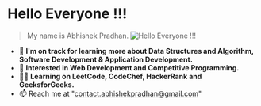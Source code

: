  # Hello Everyone !!! 
 > My name is Abhishek Pradhan.
 ![Hello Everyone !!!](https://raw.githubusercontent.com/abhishekpradhan-dev/abhishekpradhan-dev/main/68747470733a2f2f6d69726f2e6d656469756d2e636f6d2f6d61782f313336302f302a37513379765349765f7430696f4a2d5a2e676966.gif)
- 🔭 **I'm on track for learning more about Data Structures and Algorithm, Software Development & Application Development.**
- 👀 **Interested in Web Development and Competitive Programming.**
- 👨‍💻 **Learning on LeetCode, CodeChef, HackerRank and GeeksforGeeks.**
- 📫  Reach me at "contact.abhishekpradhan@gmail.com" 


<!---
abhishekpradhan-dev/abhishekpradhan-dev is a ✨ special ✨ repository because its `README.md` (this file) appears on your GitHub profile.
You can click the Preview link to take a look at your changes.
--->


<!---
abhishekpradhan-dev/abhishekpradhan-dev is a ✨ special ✨ repository because its `README.md` (this file) appears on your GitHub profile.
You can click the Preview link to take a look at your changes.
--->
